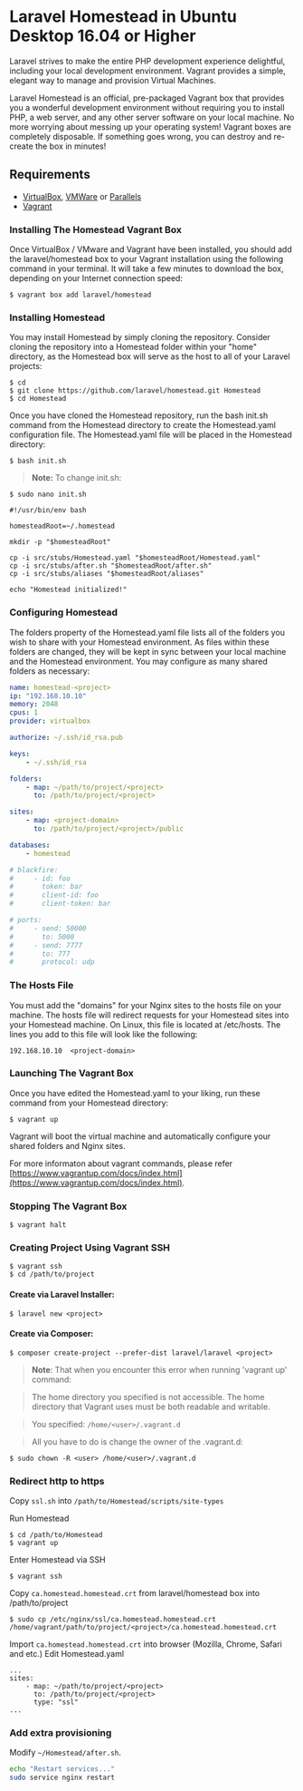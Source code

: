 # Laravel Homestead in Ubuntu Desktop 16.04 or Higher

Laravel strives to make the entire PHP development experience delightful, including your local development environment. Vagrant provides a simple, elegant way to manage and provision Virtual Machines.

Laravel Homestead is an official, pre-packaged Vagrant box that provides you a wonderful development environment without requiring you to install PHP, a web server, and any other server software on your local machine. No more worrying about messing up your operating system! Vagrant boxes are completely disposable. If something goes wrong, you can destroy and re-create the box in minutes!

## Requirements

- [VirtualBox](https://www.virtualbox.org/), [VMWare](https://my.vmware.com/) or [Parallels](https://www.parallels.com/)
- [Vagrant](https://www.vagrantup.com/)

### Installing The Homestead Vagrant Box

Once VirtualBox / VMware and Vagrant have been installed, you should add the  laravel/homestead box to your Vagrant installation using the following command in your terminal. It will take a few minutes to download the box, depending on your Internet connection speed:

```console
$ vagrant box add laravel/homestead
```

### Installing Homestead

You may install Homestead by simply cloning the repository. Consider cloning the repository into a Homestead folder within your "home" directory, as the Homestead box will serve as the host to all of your Laravel projects:

```console
$ cd
$ git clone https://github.com/laravel/homestead.git Homestead
$ cd Homestead
```

Once you have cloned the Homestead repository, run the bash init.sh command from the Homestead directory to create the Homestead.yaml configuration file. The Homestead.yaml file will be placed in the Homestead directory:

```console
$ bash init.sh
```

> **Note:** To change init.sh:

```console
$ sudo nano init.sh
```

```shell
#!/usr/bin/env bash

homesteadRoot=~/.homestead

mkdir -p "$homesteadRoot"

cp -i src/stubs/Homestead.yaml "$homesteadRoot/Homestead.yaml"
cp -i src/stubs/after.sh "$homesteadRoot/after.sh"
cp -i src/stubs/aliases "$homesteadRoot/aliases"

echo "Homestead initialized!"
```

### Configuring Homestead

The folders property of the Homestead.yaml file lists all of the folders you wish to share with your Homestead environment. As files within these folders are changed, they will be kept in sync between your local machine and the Homestead environment. You may configure as many shared folders as necessary:

```yaml
name: homestead-<project>
ip: "192.168.10.10"
memory: 2048
cpus: 1
provider: virtualbox

authorize: ~/.ssh/id_rsa.pub

keys:
    - ~/.ssh/id_rsa

folders:
    - map: ~/path/to/project/<project>
      to: /path/to/project/<project>

sites:
    - map: <project-domain>
      to: /path/to/project/<project>/public

databases:
    - homestead

# blackfire:
#     - id: foo
#       token: bar
#       client-id: foo
#       client-token: bar

# ports:
#     - send: 50000
#       to: 5000
#     - send: 7777
#       to: 777
#       protocol: udp
```

### The Hosts File

You must add the "domains" for your Nginx sites to the hosts file on your machine. The hosts file will redirect requests for your Homestead sites into your Homestead machine. On Linux, this file is located at /etc/hosts. The lines you add to this file will look like the following:
```
192.168.10.10  <project-domain>
```

### Launching The Vagrant Box

Once you have edited the Homestead.yaml to your liking, run these command from your Homestead directory:
```console
$ vagrant up
```

Vagrant will boot the virtual machine and automatically configure your shared folders and Nginx sites.

For more informaton about vagrant commands, please refer [https://www.vagrantup.com/docs/index.html](https://www.vagrantup.com/docs/index.html).

### Stopping The Vagrant Box

```console
$ vagrant halt
```

### Creating Project Using Vagrant SSH

```console
$ vagrant ssh
$ cd /path/to/project
```

#### Create via Laravel Installer:

```console
$ laravel new <project>
```

#### Create via Composer:

```console
$ composer create-project --prefer-dist laravel/laravel <project>
```

> **Note**: That when you encounter this error when running 'vagrant up' command:

> The home directory you specified is not accessible. The home directory that Vagrant uses must be both readable and writable.

> You specified: `/home/<user>/.vagrant.d`

> All you have to do is change the owner of the .vagrant.d:

```console
$ sudo chown -R <user> /home/<user>/.vagrant.d
```

### Redirect http to https

Copy `ssl.sh` into `/path/to/Homestead/scripts/site-types`

Run Homestead

```console
$ cd /path/to/Homestead
$ vagrant up
```

Enter Homestead via SSH

```console
$ vagrant ssh
```

Copy `ca.homestead.homestead.crt` from laravel/homestead box into /path/to/project

```console
$ sudo cp /etc/nginx/ssl/ca.homestead.homestead.crt /home/vagrant/path/to/project/<project>/ca.homestead.homestead.crt
```

Import `ca.homestead.homestead.crt` into browser (Mozilla, Chrome, Safari and etc.)
Edit Homestead.yaml

```
...
sites:
    - map: ~/path/to/project/<project>
      to: /path/to/project/<project>
      type: "ssl"
...
```

### Add extra provisioning

Modify `~/Homestead/after.sh`.
```bash
echo "Restart services..."
sudo service nginx restart
```